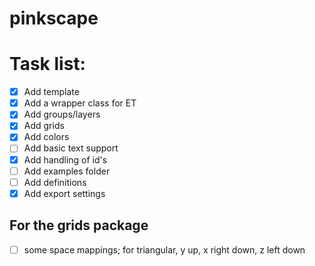 # pinkscape

# Task list: 
- [x] Add template
- [x] Add a wrapper class for ET
- [x] Add groups/layers
- [x] Add grids
- [x] Add colors
- [ ] Add basic text support
- [x] Add handling of id's
- [ ] Add examples folder
- [ ] Add definitions
- [x] Add export settings
## For the grids package
- [ ] some space mappings; for triangular, y up, x right down, z left down
